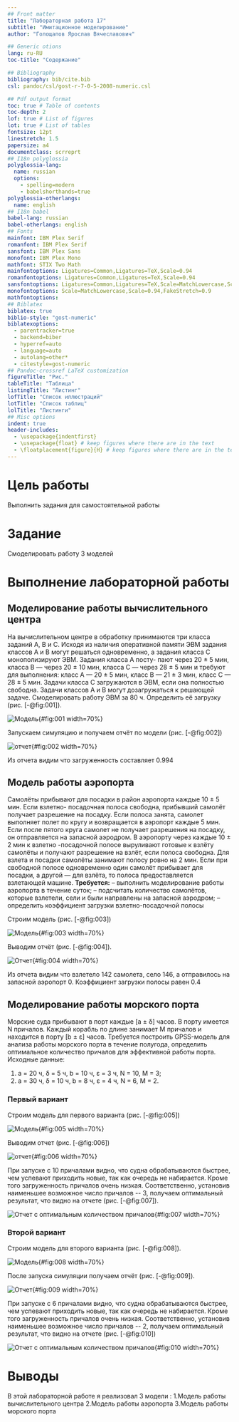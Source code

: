 ```yaml
---
## Front matter
title: "Лабораторная работа 17"
subtitle: "Имитационное моделирование"
author: "Голощапов Ярослав Вячеславович"

## Generic otions
lang: ru-RU
toc-title: "Содержание"

## Bibliography
bibliography: bib/cite.bib
csl: pandoc/csl/gost-r-7-0-5-2008-numeric.csl

## Pdf output format
toc: true # Table of contents
toc-depth: 2
lof: true # List of figures
lot: true # List of tables
fontsize: 12pt
linestretch: 1.5
papersize: a4
documentclass: scrreprt
## I18n polyglossia
polyglossia-lang:
  name: russian
  options:
	- spelling=modern
	- babelshorthands=true
polyglossia-otherlangs:
  name: english
## I18n babel
babel-lang: russian
babel-otherlangs: english
## Fonts
mainfont: IBM Plex Serif
romanfont: IBM Plex Serif
sansfont: IBM Plex Sans
monofont: IBM Plex Mono
mathfont: STIX Two Math
mainfontoptions: Ligatures=Common,Ligatures=TeX,Scale=0.94
romanfontoptions: Ligatures=Common,Ligatures=TeX,Scale=0.94
sansfontoptions: Ligatures=Common,Ligatures=TeX,Scale=MatchLowercase,Scale=0.94
monofontoptions: Scale=MatchLowercase,Scale=0.94,FakeStretch=0.9
mathfontoptions:
## Biblatex
biblatex: true
biblio-style: "gost-numeric"
biblatexoptions:
  - parentracker=true
  - backend=biber
  - hyperref=auto
  - language=auto
  - autolang=other*
  - citestyle=gost-numeric
## Pandoc-crossref LaTeX customization
figureTitle: "Рис."
tableTitle: "Таблица"
listingTitle: "Листинг"
lofTitle: "Список иллюстраций"
lotTitle: "Список таблиц"
lolTitle: "Листинги"
## Misc options
indent: true
header-includes:
  - \usepackage{indentfirst}
  - \usepackage{float} # keep figures where there are in the text
  - \floatplacement{figure}{H} # keep figures where there are in the text
---
```


# Цель работы

Выполнить задания для самостоятельной работы

# Задание

Смоделировать работу 3 моделей

# Выполнение лабораторной работы

## Моделирование работы вычислительного центра
На вычислительном центре в обработку принимаются три класса заданий А, В и С.
Исходя из наличия оперативной памяти ЭВМ задания классов А и В могут решаться
одновременно, а задания класса С монополизируют ЭВМ. Задания класса А посту-
пают через 20 ± 5 мин, класса В — через 20 ± 10 мин, класса С — через 28 ± 5 мин
и требуют для выполнения: класс А — 20 ± 5 мин, класс В — 21 ± 3 мин, класс
С — 28 ± 5 мин. Задачи класса С загружаются в ЭВМ, если она полностью свободна.
Задачи классов А и В могут дозагружаться к решающей задаче.
Смоделировать работу ЭВМ за 80 ч. Определить её загрузку (рис. [-@fig:001]). 

![Модель](image/01.png){#fig:001 width=70%}

Запускаем симуляцию и получаем отчёт по модели (рис. [-@fig:002]) 

![отчет](image/02.png){#fig:002 width=70%}

Из отчета видим что загруженность составляет 0.994

## Модель работы аэропорта
Самолёты прибывают для посадки в район аэропорта каждые 10 ± 5 мин. Если
взлетно- посадочная полоса свободна, прибывший самолёт получает разрешение на
посадку. Если полоса занята, самолет выполняет полет по кругу и возвращается
в аэропорт каждые 5 мин. Если после пятого круга самолет не получает разрешения
на посадку, он отправляется на запасной аэродром.
В аэропорту через каждые 10 ± 2 мин к взлетно -посадочной полосе выруливают
готовые к взлёту самолёты и получают разрешение на взлёт, если полоса свободна.
Для взлета и посадки самолёты занимают полосу ровно на 2 мин. Если при свободной
полосе одновременно один самолёт прибывает для посадки, а другой — для взлёта,
то полоса предоставляется взлетающей машине.
**Требуется:**
– выполнить моделирование работы аэропорта в течение суток;
– подсчитать количество самолётов, которые взлетели, сели и были направлены на
запасной аэродром;
– определить коэффициент загрузки взлетно-посадочной полосы

Строим модель (рис. [-@fig:003])

![Модель](image/03.png){#fig:003 width=70%}

Выводим отчёт (рис. [-@fig:004]).

![Отчет](image/04.png){#fig:004 width=70%}

Из отчета видим что взлетело 142 самолета, село 146, а отправилось на запасной аэропорт 0. Коэффициент загрузки полосы равен 0.4

## Моделирование работы морского порта
Морские суда прибывают в порт каждые [a ± δ] часов. В порту имеется N причалов.
Каждый корабль по длине занимает M причалов и находится в порту [b ± ε] часов.
Требуется построить GPSS-модель для анализа работы морского порта в течение
полугода, определить оптимальное количество причалов для эффективной работы
порта.
Исходные данные:
1) a = 20 ч, δ = 5 ч, b = 10 ч, ε = 3 ч, N = 10, M = 3;
2) a = 30 ч, δ = 10 ч, b = 8 ч, ε = 4 ч, N = 6, M = 2.

### Первый вариант

Строим модель для первого варианта (рис. [-@fig:005])

![Модель](image/05.png){#fig:005 width=70%}

Выводим отчет (рис. [-@fig:006])

![отчет](image/06.png){#fig:006 width=70%}

При запуске с 10 причалами видно, что судна обрабатываются быстрее, чем успевают приходить новые, так как очередь не набирается. Кроме того загруженность причалов очень низкая. Соответственно, установив наименьшее возможное число причалов -- 3, получаем оптимальный результат, что видно на отчете (рис. [-@fig:007]).
 
![Отчет с оптимальным количеством причалов](image/07.png){#fig:007 width=70%}

### Второй вариант

Строим модель для второго варианта (рис. [-@fig:008]).

![Модель](image/08.png){#fig:008 width=70%}

После запуска симуляции получаем отчёт (рис. [-@fig:009]).

![Отчет](image/09.png){#fig:009 width=70%}

При запуске с 6 причалами видно, что судна обрабатываются быстрее, чем успевают приходить новые, так как очередь не набирается. Кроме того загруженность причалов очень низкая. Соответственно, установив наименьшее возможное число причалов -- 2, получаем оптимальный результат, что видно на отчете (рис. [-@fig:010])

![Отчет с оптимальным количеством причалов](image/10.png){#fig:010 width=70%}


# Выводы

В этой лабораторной работе я реализовал 3 модели :
1.Модель работы вычислительного центра
2.Модель работы аэропорта
3.Модель работы морского порта

